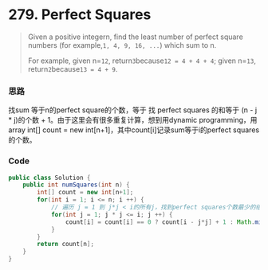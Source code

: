 # 279. Perfect Squares

> Given a positive integern, find the least number of perfect square numbers \(for example,`1, 4, 9, 16, ...`\) which sum to n.
>
> For example, given n=`12`, return`3`because`12 = 4 + 4 + 4`; given n=`13`, return`2`because`13 = 4 + 9`.

### 思路

找sum 等于n的perfect square的个数，等于 找 perfect squares 的和等于 \(n - j \* j\)的个数 + 1。由于这里会有很多重复计算，想到用dynamic programming，用array int\[\] count = new int\[n+1\]，其中count\[i\]记录sum等于i的perfect squares的个数。

### Code

```java
public class Solution {
    public int numSquares(int n) {
        int[] count = new int[n+1];
        for(int i = 1; i <= n; i ++) {
            // 遍历 j = 1 到 j*j < i的所有j，找到perfect squares个数最少的组合
            for(int j = 1; j * j <= i; j ++) {
                count[i] = count[i] == 0 ? count[i - j*j] + 1 : Math.min(count[i], count[i - j*j] + 1);
            }
        }
        return count[n];
    }
}
```



